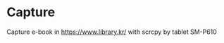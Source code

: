 # Capture
Capture e-book in <a href="https://www.library.kr/">https://www.library.kr/</a> with scrcpy by tablet SM-P610
